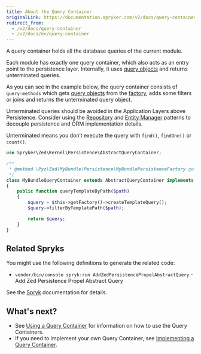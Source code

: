 ```yaml
---
title: About the Query Container
originalLink: https://documentation.spryker.com/v2/docs/query-container
redirect_from:
  - /v2/docs/query-container
  - /v2/docs/en/query-container
---
```


A query container holds all the database queries of the current module.

Each module has exactly one query container, which also acts as an entry point to the persistence layer. Internally, it uses [query objects](/docs/scos/dev/developer-guides/201903.0/development-guide/back-end/zed/persistence-layer/query-objects) and returns unterminated queries.

As you can see in the example below, the query container consists of `query-methods` which gets [query objects](/docs/scos/dev/developer-guides/201903.0/development-guide/back-end/zed/persistence-layer/query-objects) from the [factory](/docs/scos/dev/developer-guides/201903.0/development-guide/back-end/data-manipulation/data-enrichment/factory/factory), adds some filters or joins and returns the unterminated query object.

Unterminated queries should be avoided in the Application Layers above Persistence. Consider using the [Repository](/docs/scos/dev/developer-guides/201903.0/development-guide/back-end/zed/persistence-layer/repository) and [Entity Manager](/docs/scos/dev/developer-guides/201903.0/development-guide/back-end/zed/persistence-layer/entity-manager) patterns to decouple persistence and ORM implementation details.

Unterminated means you don’t execute the query with `find()`, `findOne()` or `count()`.

```php
use Spryker\Zed\Kernel\Persistence\AbstractQueryContainer;

/**
 * @method \Pyz\Zed\MyBundle\Persistence\MyBundlePersistenceFactory getFactory()
 */
class MyBundleQueryContainer extends AbstractQueryContainer implements MyBundleQueryContainerInterface
{
    public function queryTemplateByPath($path)
    {
        $query = $this->getFactory()->createTemplateQuery();
        $query->filterByTemplatePath($path);

        return $query;
    }
}
```

## Related Spryks

You might use the following definitions to generate the related code:

* `vendor/bin/console spryk:run AddZedPersistencePropelAbstractQuery` - Add Zed Persistence Propel Abstract Query

See the [Spryk](https://documentation.spryker.com/v2/docs/spryk-201903) documentation for details.

## What's next?

* See [Using a Query Container](/docs/scos/dev/developer-guides/201903.0/development-guide/back-end/zed/persistence-layer/query-container/using-a-query-c) for information on how to use the Query Containers.
* If you need to implement your own Query Container, see [Implementing a Query Container](/docs/scos/dev/developer-guides/201903.0/development-guide/back-end/zed/persistence-layer/query-container/implementing-a-).
